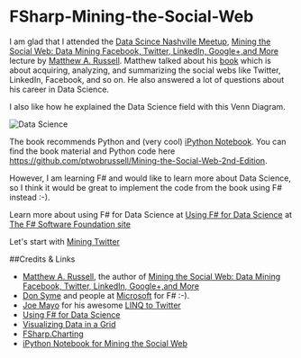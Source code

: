 FSharp-Mining-the-Social-Web
============================

I am glad that I attended the [Data Scince Nashville Meetup](http://www.meetup.com/Data-Science-Nashville/), [Mining the Social Web: Data Mining Facebook, Twitter, LinkedIn, Google+,and More](http://www.meetup.com/Data-Science-Nashville/events/158475452/) lecture by [Matthew A. Russell](https://twitter.com/ptwobrussell). Matthew talked about his [book](http://shop.oreilly.com/product/0636920030195.do) which is about acquiring, analyzing, and summarizing the social webs like Twitter, LinkedIn, Facebook, and so on. He also answered a lot of questions about his career in Data Science.

I also like how he explained the Data Science field with this Venn Diagram.

![Data Science](https://raw.github.com/kimsk/FSharp-Mining-the-Social-Web/master/DataScience.png)


The book recommends Python and (very cool) [iPython Notebook](http://ipython.org/notebook.html). You can find the book material and Python code here https://github.com/ptwobrussell/Mining-the-Social-Web-2nd-Edition.


However, I am learning F# and would like to learn more about Data Science, so I think it would be great to implement the code from the book using F# instead :-).

Learn more about using F# for Data Science at [Using F# for Data Science](http://fsharp.org/data-science/) at [The F# Software Foundation site](http://fsharp.org/)

Let's start with [Mining Twitter](https://github.com/kimsk/FSharp-Mining-the-Social-Web/tree/master/src/Twitter)


##Credits & Links
* [Matthew A. Russell](https://twitter.com/ptwobrussell), the author of [Mining the Social Web: Data Mining Facebook, Twitter, LinkedIn, Google+,and More](http://shop.oreilly.com/product/0636920030195.do)
* [Don Syme](https://twitter.com/dsyme) and people at [Microsoft](http://research.microsoft.com/en-us/um/cambridge/projects/fsharp/ack.aspx) for F# :-).
* [Joe Mayo](https://twitter.com/JoeMayo) for his awesome [LINQ to Twitter](https://linqtotwitter.codeplex.com/)
* [Using F# for Data Science](http://fsharp.org/data-science/)
* [Visualizing Data in a Grid](http://blogs.msdn.com/b/dsyme/archive/2010/01/08/f-interactive-tips-and-tricks-visualizing-data-in-a-grid.aspx)
* [FSharp.Charting](http://fsharp.github.io/FSharp.Charting/)
* [iPython Notebook for Mining the Social Web](http://nbviewer.ipython.org/github/ptwobrussell/Mining-the-Social-Web-2nd-Edition/tree/master/ipynb/)
